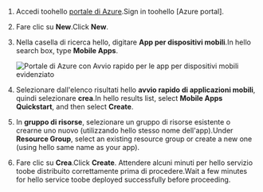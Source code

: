 1. <span data-ttu-id="be54b-101">Accedi toohello [portale di Azure].</span><span class="sxs-lookup"><span data-stu-id="be54b-101">Sign in toohello [Azure portal].</span></span>

2. <span data-ttu-id="be54b-102">Fare clic su **New**.</span><span class="sxs-lookup"><span data-stu-id="be54b-102">Click **New**.</span></span>

3. <span data-ttu-id="be54b-103">Nella casella di ricerca hello, digitare **App per dispositivi mobili**.</span><span class="sxs-lookup"><span data-stu-id="be54b-103">In hello search box, type **Mobile Apps**.</span></span>

    ![Portale di Azure con Avvio rapido per le app per dispositivi mobili evidenziato][quickstart]

4. <span data-ttu-id="be54b-105">Selezionare dall'elenco risultati hello **avvio rapido di applicazioni mobili**, quindi selezionare **crea**.</span><span class="sxs-lookup"><span data-stu-id="be54b-105">In hello results list, select **Mobile Apps Quickstart**, and then select **Create**.</span></span>
 
5. <span data-ttu-id="be54b-106">In **gruppo di risorse**, selezionare un gruppo di risorse esistente o crearne uno nuovo (utilizzando hello stesso nome dell'app).</span><span class="sxs-lookup"><span data-stu-id="be54b-106">Under **Resource Group**, select an existing resource group or create a new one (using hello same name as your app).</span></span>

6. <span data-ttu-id="be54b-107">Fare clic su **Crea**.</span><span class="sxs-lookup"><span data-stu-id="be54b-107">Click **Create**.</span></span> <span data-ttu-id="be54b-108">Attendere alcuni minuti per hello servizio toobe distribuito correttamente prima di procedere.</span><span class="sxs-lookup"><span data-stu-id="be54b-108">Wait a few minutes for hello service toobe deployed successfully before proceeding.</span></span>

<!-- Images. -->
[quickstart]: ./media/app-service-mobile-dotnet-backend-create-new-service/search-mobile-apps-quickstart.png

<!-- URLs. -->
[portale di Azure]: https://portal.azure.com/
